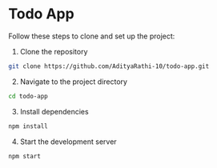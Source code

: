 # Todo App

Follow these steps to clone and set up the project:

1. Clone the repository
```bash
git clone https://github.com/AdityaRathi-10/todo-app.git
```

2. Navigate to the project directory
```bash
cd todo-app
```

3. Install dependencies
```bash
npm install
```

4. Start the development server
```bash
npm start
```
